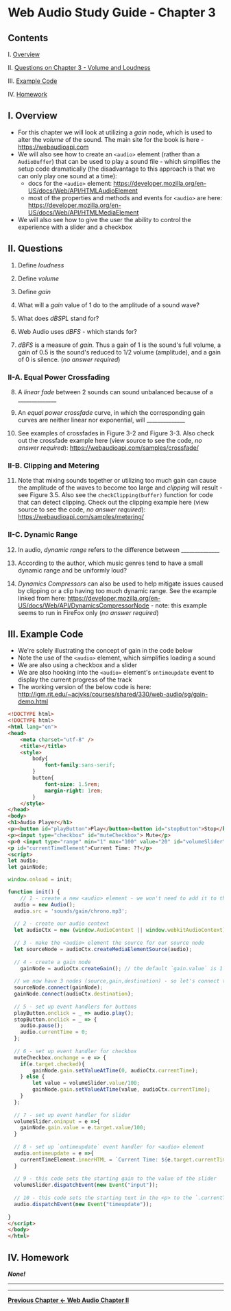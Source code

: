 # Web Audio Study Guide - Chapter 3

## Contents
<!--- Local Navigation --->
I. [Overview](#section1)

II. [Questions on Chapter 3 - Volume and Loudness](#section2)

III. [Example Code](#section3)

IV. [Homework](#section4)

<a id="section1"></a>

## I. Overview

- For this chapter we will look at utilizing a *gain* node, which is used to alter the *volume* of the sound. The main site for the book is here - https://webaudioapi.com
- We will also see how to create an `<audio>` element (rather than a `AudioBuffer`) that can be used to play a sound file - which simplifies the setup code dramatically (the disadvantage to this approach is that we can only play one sound at a time): 
  - docs for the `<audio>` element: https://developer.mozilla.org/en-US/docs/Web/API/HTMLAudioElement
  - most of the properties and methods and events for `<audio>` are here: https://developer.mozilla.org/en-US/docs/Web/API/HTMLMediaElement
- We will also see how to give the user the ability to control the experience with a slider and a checkbox

<a id="section2"></a>

## II. Questions

1. Define *loudness*

2. Define *volume*

3. Define *gain*

4. What will a *gain* value of 1 do to the amplitude of a sound wave?

5. What does *dBSPL* stand for?

6. Web Audio uses *dBFS* -  which stands for?

7. *dBFS* is a measure of *gain*. Thus a gain of 1 is the sound's full volume, a gain of 0.5 is the sound's reduced to 1/2 volume (amplitude), and a gain of 0 is silence. (*no answer required*)


### II-A. Equal Power Crossfading

8. A *linear fade* between 2 sounds can sound unbalanced because of a ______________

9. An *equal power crossfade* curve, in which the corresponding gain curves are neither linear nor exponential, will ______________

10. See examples of crossfades in Figure 3-2 and Figure 3-3. Also check out the crossfade example here (view source to see the code, *no answer required*): https://webaudioapi.com/samples/crossfade/


### II-B. Clipping and Metering

11. Note that mixing sounds together or utilizing too much gain can cause the amplitude of the waves to become too large and *clipping* will result - see Figure 3.5. Also see the `checkClipping(buffer)` function for code that can detect clipping. Check out the clipping example here  (view source to see the code, *no answer required*): https://webaudioapi.com/samples/metering/

### II-C. Dynamic Range

12. In audio, *dynamic range* refers to the difference between ______________

13. According to the author, which music genres tend to have a small dynamic range and be uniformly loud?

13. *Dynamics Compressors* can also be used to help mitigate issues caused by clipping or a clip having too much dynamic range. See the example linked from here: https://developer.mozilla.org/en-US/docs/Web/API/DynamicsCompressorNode - note: this example seems to run in FireFox only (*no answer required*)

<a id="section3"></a>

## III. Example Code

- We're solely illustrating the concept of gain in the code below
- Note the use of the `<audio>` element, which simplifies loading a sound
- We are also using a checkbox and a slider
- We are also hooking into the `<audio>` element's `ontimeupdate` event to display the current progress of the track
- The working version of the below code is here: http://igm.rit.edu/~acjvks/courses/shared/330/web-audio/sg/gain-demo.html


```html
<!DOCTYPE html>
<!DOCTYPE html>
<html lang="en">
<head>
	<meta charset="utf-8" />
	<title></title>
	<style>
		body{
			font-family:sans-serif;
		}
		button{
			font-size: 1.5rem;
			margin-right: 1rem;
		}
	</style>
</head>
<body>
<h1>Audio Player</h1>
<p><button id="playButton">Play</button><button id="stopButton">Stop</button></p>
<p><input type="checkbox" id="muteCheckbox"> Mute</p>
<p>0 <input type="range" min="1" max="100" value="20" id="volumeSlider"> 100</p>
<p id="currentTimeElement">Current Time: ??</p>
<script>
let audio;
let gainNode;

window.onload = init;

function init() {
	// 1 - create a new <audio> element - we won't need to add it to the page for it to work
  audio = new Audio();
  audio.src = 'sounds/gain/chrono.mp3';
  
  // 2 - create our audio context
  let audioCtx = new (window.AudioContext || window.webkitAudioContext)();
  
  // 3 - make the <audio> element the source for our source node
  let sourceNode = audioCtx.createMediaElementSource(audio);
  
  // 4 - create a gain node
 	gainNode = audioCtx.createGain(); // the default `gain.value` is 1
  
  // we now have 3 nodes (source,gain,destination) - so let's connect them
  sourceNode.connect(gainNode);
  gainNode.connect(audioCtx.destination);
  
  // 5 - set up event handlers for buttons
  playButton.onclick = _ => audio.play();
  stopButton.onclick = _ => {
  	audio.pause();
  	audio.currentTime = 0;
  };
  
  // 6 - set up event handler for checkbox
  muteCheckbox.onchange = e => {
  	if(e.target.checked){
  	 	gainNode.gain.setValueAtTime(0, audioCtx.currentTime);
  	} else {
  		let value = volumeSlider.value/100;
  		gainNode.gain.setValueAtTime(value, audioCtx.currentTime);
  	}
  };
  
  // 7 - set up event handler for slider
  volumeSlider.oninput = e =>{
  	gainNode.gain.value = e.target.value/100;
  }
  
  // 8 - set up `ontimeupdate` event handler for <audio> element
  audio.ontimeupdate = e =>{
  	currentTimeElement.innerHTML = `Current Time: ${e.target.currentTime.toFixed(3)}`;
  }
  
  // 9 - this code sets the starting gain to the value of the slider
  volumeSlider.dispatchEvent(new Event("input"));
  
  // 10 - this code sets the starting text in the <p> to the `.currentTime` of the <audio> element
  audio.dispatchEvent(new Event("timeupdate"));
 
}
</script>
</body>
</html>
```

<a id="section4"></a>

## IV. Homework

***None!***

<hr><hr>

**[Previous Chapter <- Web Audio Chapter II](web-audio-chapter-2.md)**

